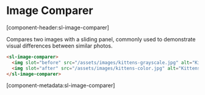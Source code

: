 # Image Comparer

[component-header:sl-image-comparer]

Compares two images with a sliding panel, commonly used to demonstrate visual differences between similar photos.

```html preview
<sl-image-comparer>
  <img slot="before" src="/assets/images/kittens-grayscale.jpg" alt="Kittens in a basket in grayscale">
  <img slot="after" src="/assets/images/kittens-color.jpg" alt="Kittens in a basket in color">
</sl-image-comparer>
```

[component-metadata:sl-image-comparer]
